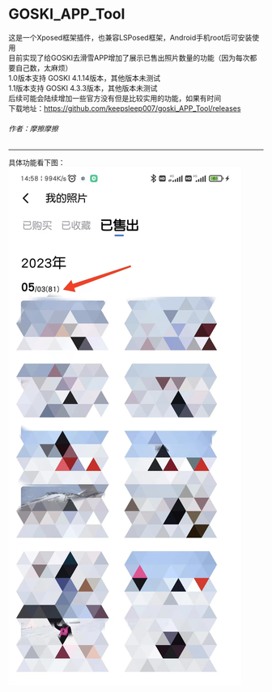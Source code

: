 # GOSKI_APP_Tool
这是一个Xposed框架插件，也兼容LSPosed框架，Android手机root后可安装使用  
目前实现了给GOSKI去滑雪APP增加了展示已售出照片数量的功能（因为每次都要自己数，太麻烦）  
1.0版本支持 GOSKI 4.1.14版本，其他版本未测试  
1.1版本支持 GOSKI 4.3.3版本，其他版本未测试  
后续可能会陆续增加一些官方没有但是比较实用的功能，如果有时间  
下载地址：https://github.com/keepsleep007/goski_APP_Tool/releases
###### 作者：摩擦摩擦

---
具体功能看下图：
![示例](https://github.com/keepsleep007/goski_APP_Tool/blob/master/image1.jpg "示例")  
